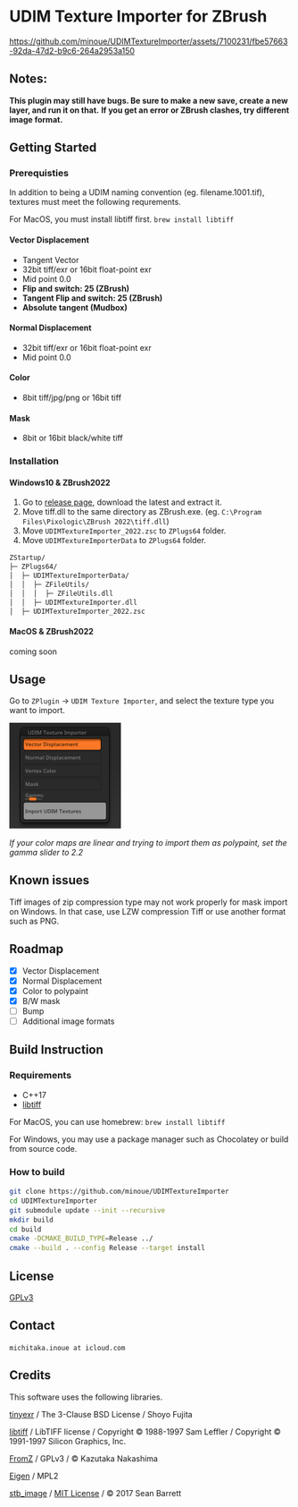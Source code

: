 # UDIM Texture Importer for ZBrush

https://github.com/minoue/UDIMTextureImporter/assets/7100231/fbe57663-92da-47d2-b9c6-264a2953a150

## Notes:

**This plugin may still have bugs. Be sure to make a new save, create a new layer, and run it on that.**
**If you get an error or ZBrush clashes, try different image format.**

## Getting Started

### Prerequisties

In addition to being a UDIM naming convention (eg. filename.1001.tif), textures must meet the following requrements.

For MacOS, you must install libtiff first. `brew install libtiff` 

#### Vector Displacement

* Tangent Vector
* 32bit tiff/exr or 16bit float-point exr
* Mid point 0.0
* **Flip and switch: 25 (ZBrush)**
* **Tangent Flip and switch: 25 (ZBrush)**
* **Absolute tangent (Mudbox)**

#### Normal Displacement
* 32bit tiff/exr or 16bit float-point exr
* Mid point 0.0

#### Color
* 8bit tiff/jpg/png or 16bit tiff

#### Mask
* 8bit or 16bit black/white tiff

### Installation

#### Windows10 & ZBrush2022
1. Go to [release page](https://github.com/minoue/UDIMTextureImporter/releases), download the latest and extract it.
2. Move tiff.dll to the same directory as ZBrush.exe. (eg. `C:\Program Files\Pixologic\ZBrush 2022\tiff.dll`) 
3. Move `UDIMTextureImporter_2022.zsc` to `ZPlugs64` folder.
4. Move `UDIMTextureImporterData` to `ZPlugs64` folder.

```
ZStartup/
├─ ZPlugs64/
│  ├─ UDIMTextureImporterData/
│  │  ├─ ZFileUtils/
│  │  │  ├─ ZFileUtils.dll
│  │  ├─ UDIMTextureImporter.dll
│  ├─ UDIMTextureImporter_2022.zsc
```

#### MacOS & ZBrush2022
coming soon

## Usage
Go to `ZPlugin` -> `UDIM Texture Importer`, and select the texture type you want to import.

<img src="./img/menu.png" alt= “” width="200">

*If your color maps are linear and trying to import them as polypaint, set the gamma slider to 2.2*

## Known issues
Tiff images of zip compression type may not work properly for mask import on Windows. In that case, use LZW compression Tiff or use another format such as PNG.

## Roadmap
- [x] Vector Displacement
- [x] Normal Displacement
- [x] Color to polypaint
- [x] B/W mask
- [ ] Bump
- [ ] Additional image formats

## Build Instruction

### Requirements

* C++17
* [libtiff](http://www.libtiff.org)

For MacOS, you can use homebrew: `brew install libtiff`

For Windows, you may use a package manager such as Chocolatey or build from source code.

### How to build

```sh
git clone https://github.com/minoue/UDIMTextureImporter
cd UDIMTextureImporter
git submodule update --init --recursive
mkdir build
cd build
cmake -DCMAKE_BUILD_TYPE=Release ../
cmake --build . --config Release --target install
```

## License
[GPLv3](./LICENSE)

## Contact

`michitaka.inoue at icloud.com`


## Credits
This software uses the following libraries.

[tinyexr](https://github.com/syoyo/tinyexr) / The 3-Clause BSD License / Shoyo Fujita

[libtiff](http://www.libtiff.org) / LibTIFF license / Copyright © 1988-1997 Sam Leffler / Copyright © 1991-1997 Silicon Graphics, Inc.  

[FromZ](https://github.com/n-taka/FromZ) / GPLv3  / © Kazutaka Nakashima   

[Eigen](https://eigen.tuxfamily.org/) / MPL2 

[stb_image](https://github.com/nothings/stb) / [MIT License](https://github.com/nothings/stb/blob/master/LICENSE) / © 2017 Sean Barrett


